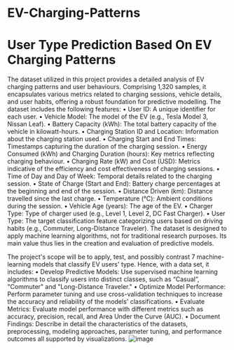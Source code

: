 # EV-Charging-Patterns
# User Type Prediction Based On EV Charging Patterns

The dataset utilized in this project provides a detailed analysis of EV charging patterns and 
user behaviours. Comprising 1,320 samples, it encapsulates various metrics related to charging 
sessions, vehicle details, and user habits, offering a robust foundation for predictive modelling. 
The dataset includes the following features: 
• User ID: A unique identifier for each user. 
• Vehicle Model: The model of the EV (e.g., Tesla Model 3, Nissan Leaf). 
• Battery Capacity (kWh): The total battery capacity of the vehicle in kilowatt-hours. 
• Charging Station ID and Location: Information about the charging station used. 
• Charging Start and End Times: Timestamps capturing the duration of the charging 
session. 
• Energy Consumed (kWh) and Charging Duration (hours): Key metrics reflecting 
charging behaviour. 
• Charging Rate (kW) and Cost (USD): Metrics indicative of the efficiency and cost
effectiveness of charging sessions. 
• Time of Day and Day of Week: Temporal details related to the charging session. 
• State of Charge (Start and End): Battery charge percentages at the beginning and end 
of the session. 
• Distance Driven (km): Distance travelled since the last charge. 
• Temperature (°C): Ambient conditions during the session. 
• Vehicle Age (years): The age of the EV. 
• Charger Type: Type of charger used (e.g., Level 1, Level 2, DC Fast Charger). 
• User Type: The target classification feature categorizing users based on driving habits 
(e.g., Commuter, Long-Distance Traveler). 
The dataset is designed to apply machine learning algorithms, not for traditional research 
purposes. Its main value thus lies in the creation and evaluation of predictive models.


The project's scope will be to apply, test, and possibly contrast 7 machine-learning models 
that classify EV users' type. Hence, with a data set, it includes: 
• Develop Predictive Models: Use supervised machine learning algorithms to classify 
users into distinct classes, such as “Casual”, "Commuter" and "Long-Distance 
Traveler." 
• Optimize Model Performance: Perform parameter tuning and use cross-validation 
techniques to increase the accuracy and reliability of the models' classifications. 
• Evaluate Metrics: Evaluate model performance with different metrics such as accuracy, 
precision, recall, and Area Under the Curve (AUC). 
• Document Findings: Describe in detail the characteristics of the datasets, preprocessing, 
modeling approaches, parameter tuning, and performance outcomes all supported by 
visualizations. 
![image](https://github.com/user-attachments/assets/776a4f4e-2169-42df-baa4-daee20a15d80)



